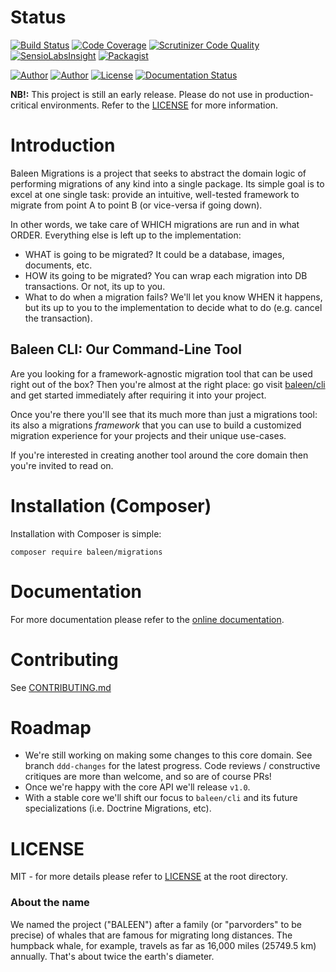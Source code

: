 Status
======
[![Build Status](https://travis-ci.org/baleen/migrations.svg?branch=master)](https://travis-ci.org/baleen/migrations)
[![Code Coverage](https://scrutinizer-ci.com/g/baleen/migrations/badges/coverage.png?b=master)](https://scrutinizer-ci.com/g/baleen/migrations/?branch=master)
[![Scrutinizer Code Quality](https://scrutinizer-ci.com/g/baleen/migrations/badges/quality-score.png?b=master)](https://scrutinizer-ci.com/g/baleen/migrations/?branch=master)
[![SensioLabsInsight](https://insight.sensiolabs.com/projects/6251e1ff-532d-4dad-a831-93dcf0561a49/mini.png)](https://insight.sensiolabs.com/projects/6251e1ff-532d-4dad-a831-93dcf0561a49)
[![Packagist](https://img.shields.io/packagist/v/baleen/migrations.svg)](https://packagist.org/packages/baleen/migrations)

[![Author](http://img.shields.io/badge/author-@gabriel_somoza-blue.svg)](https://twitter.com/gabriel_somoza)
[![Author](http://img.shields.io/badge/author-@__mikeSimonson-blue.svg)](https://twitter.com/_mikeSimonson)
[![License](https://img.shields.io/packagist/l/baleen/migrations.svg)](https://github.com/baleen/migrations/blob/master/LICENSE)
[![Documentation Status](https://readthedocs.org/projects/baleen/badge/?version=latest)](https://readthedocs.org/projects/baleen/?badge=latest)

**NB!:** This project is still an early release. Please do not use in 
production-critical environments. Refer to the [LICENSE](https://github.com/baleen/migrations/blob/master/LICENSE)
for more information.

Introduction
============
Baleen Migrations is a project that seeks to abstract the domain logic of performing migrations of any kind into a 
single package. Its simple goal is to excel at one single task: provide an intuitive, well-tested framework to migrate 
from point A to point B (or vice-versa if going down).

In other words, we take care of WHICH migrations are run and in what ORDER. Everything else is left up to the 
implementation:

* WHAT is going to be migrated? It could be a database, images, documents, etc.
* HOW its going to be migrated? You can wrap each migration into DB transactions. Or not, its up to you.
* What to do when a migration fails? We'll let you know WHEN it happens, but its up to you to the implementation to
decide what to do (e.g. cancel the transaction).

Baleen CLI: Our Command-Line Tool
---------------------------------
Are you looking for a framework-agnostic migration tool that can be used right out of the box? Then you're almost at the right place: go visit [baleen/cli](https://github.com/baleen/cli) and get started immediately after requiring it into your project.

Once you're there you'll see that its much more than just a migrations tool: its also a migrations *framework* that you can use to build a customized migration experience for your projects and their unique use-cases.

If you're interested in creating another tool around the core domain then you're invited to read on.

Installation (Composer)
=======================
Installation with Composer is simple:  

    composer require baleen/migrations

Documentation
=============
For more documentation please refer to the [online documentation](http://baleen.readthedocs.org/en/latest/).

Contributing
============
See [CONTRIBUTING.md](https://github.com/baleen/migrations/blob/master/CONTRIBUTING.md)

Roadmap
============
* We're still working on making some changes to this core domain. See branch `ddd-changes` for the latest progress. Code reviews / constructive critiques are more than welcome, and so are of course PRs!
* Once we're happy with the core API we'll release `v1.0`.
* With a stable core we'll shift our focus to `baleen/cli` and its future specializations (i.e. Doctrine Migrations, etc).

LICENSE
=======
MIT - for more details please refer to [LICENSE](https://github.com/baleen/migrations/blob/master/LICENSE) at the root 
directory.

### About the name
We named the project ("BALEEN") after a family (or "parvorders" to be precise) of whales that are famous for migrating 
long distances. The humpback whale, for example, travels as far as 16,000 miles (25749.5 km) annually. That's about 
twice the earth's diameter.
